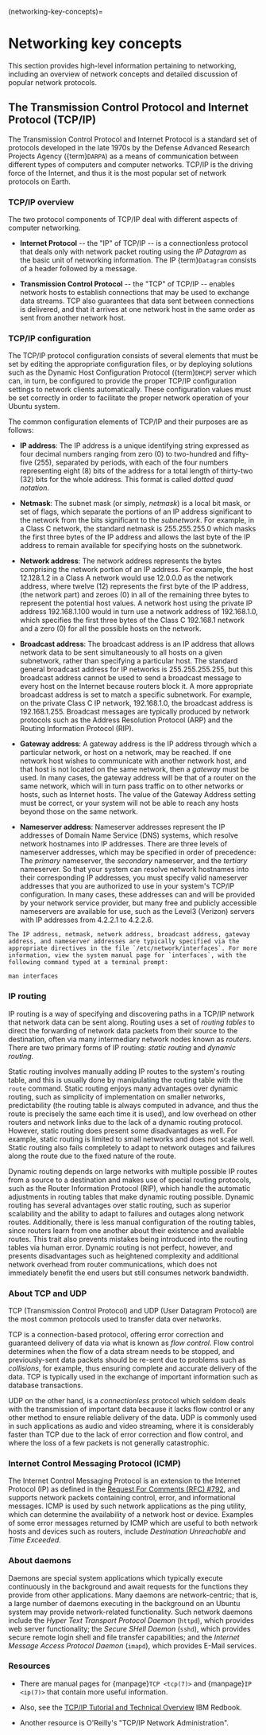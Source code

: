 (networking-key-concepts)=
# Networking key concepts

This section provides high-level information pertaining to networking, including an overview of network concepts and detailed discussion of popular network protocols.

## The Transmission Control Protocol and Internet Protocol (TCP/IP)

The Transmission Control Protocol and Internet Protocol is a standard set of protocols developed in the late 1970s by the Defense Advanced Research Projects Agency ({term}`DARPA`) as a means of communication between different types of computers and computer networks. TCP/IP is the driving force of the Internet, and thus it is the most popular set of network protocols on Earth.

### TCP/IP overview

The two protocol components of TCP/IP deal with different aspects of computer networking.

- **Internet Protocol** -- the "IP" of TCP/IP -- is a connectionless protocol that deals only with network packet routing using the *IP Datagram* as the basic unit of networking information. The IP {term}`Datagram` consists of a header followed by a message.

- **Transmission Control Protocol** -- the "TCP" of TCP/IP -- enables network hosts to establish connections that may be used to exchange data streams. TCP also guarantees that data sent between connections is delivered, and that it arrives at one network host in the same order as sent from another network host.

### TCP/IP configuration

The TCP/IP protocol configuration consists of several elements that must be set by editing the appropriate configuration files, or by deploying solutions such as the Dynamic Host Configuration Protocol ({term}`DHCP`) server which can, in turn, be configured to provide the proper TCP/IP configuration settings to network clients automatically. These configuration values must be set correctly in order to facilitate the proper network operation of your Ubuntu system.

The common configuration elements of TCP/IP and their purposes are as follows:

- **IP address**: The IP address is a unique identifying string expressed as four decimal numbers ranging from zero (0) to two-hundred and fifty-five (255), separated by periods, with each of the four numbers representing eight (8) bits of the address for a total length of thirty-two (32) bits for the whole address. This format is called *dotted quad notation*.

- **Netmask**: The subnet mask (or simply, *netmask*) is a local bit mask, or set of flags, which separate the portions of an IP address significant to the network from the bits significant to the *subnetwork*. For example, in a Class C network, the standard netmask is 255.255.255.0 which masks the first three bytes of the IP address and allows the last byte of the IP address to remain available for specifying hosts on the subnetwork.

- **Network address**: The network address represents the bytes comprising the network portion of an IP address. For example, the host 12.128.1.2 in a Class A network would use 12.0.0.0 as the network address, where twelve (12) represents the first byte of the IP address, (the network part) and zeroes (0) in all of the remaining three bytes to represent the potential host values. A network host using the private IP address 192.168.1.100 would in turn use a network address of 192.168.1.0, which specifies the first three bytes of the Class C 192.168.1 network and a zero (0) for all the possible hosts on the network.

- **Broadcast address**: The broadcast address is an IP address that allows network data to be sent simultaneously to all hosts on a given subnetwork, rather than specifying a particular host. The standard general broadcast address for IP networks is 255.255.255.255, but this broadcast address cannot be used to send a broadcast message to every host on the Internet because routers block it. A more appropriate broadcast address is set to match a specific subnetwork. For example, on the private Class C IP network, 192.168.1.0, the broadcast address is 192.168.1.255. Broadcast messages are typically produced by network protocols such as the Address Resolution Protocol (ARP) and the Routing Information Protocol (RIP).

- **Gateway address**: A gateway address is the IP address through which a particular network, or host on a network, may be reached. If one network host wishes to communicate with another network host, and that host is not located on the same network, then a *gateway* must be used. In many cases, the gateway address will be that of a router on the same network, which will in turn pass traffic on to other networks or hosts, such as Internet hosts. The value of the Gateway Address setting must be correct, or your system will not be able to reach any hosts beyond those on the same network.

- **Nameserver address**: Nameserver addresses represent the IP addresses of Domain Name Service (DNS) systems, which resolve network hostnames into IP addresses. There are three levels of nameserver addresses, which may be specified in order of precedence: The *primary* nameserver, the *secondary* nameserver, and the *tertiary* nameserver. So that your system can resolve network hostnames into their corresponding IP addresses, you must specify valid nameserver addresses that you are authorized to use in your system's TCP/IP configuration. In many cases, these addresses can and will be provided by your network service provider, but many free and publicly accessible nameservers are available for use, such as the Level3 (Verizon) servers with IP addresses from 4.2.2.1 to 4.2.2.6.

```{tip}
The IP address, netmask, network address, broadcast address, gateway address, and nameserver addresses are typically specified via the appropriate directives in the file `/etc/network/interfaces`. For more information, view the system manual page for `interfaces`, with the following command typed at a terminal prompt:
```

```
man interfaces
```

### IP routing

IP routing is a way of specifying and discovering paths in a TCP/IP network that network data can be sent along. Routing uses a set of *routing tables* to direct the forwarding of network data packets from their source to the destination, often via many intermediary network nodes known as *routers*. There are two primary forms of IP routing: *static routing* and *dynamic routing.*

Static routing involves manually adding IP routes to the system's routing table, and this is usually done by manipulating the routing table with the `route` command. Static routing enjoys many advantages over dynamic routing, such as simplicity of implementation on smaller networks, predictability (the routing table is always computed in advance, and thus the route is precisely the same each time it is used), and low overhead on other routers and network links due to the lack of a dynamic routing protocol. However, static routing does present some disadvantages as well. For example, static routing is limited to small networks and does not scale well. Static routing also fails completely to adapt to network outages and failures along the route due to the fixed nature of the route.

Dynamic routing depends on large networks with multiple possible IP routes from a source to a destination and makes use of special routing protocols, such as the Router Information Protocol (RIP), which handle the automatic adjustments in routing tables that make dynamic routing possible. Dynamic routing has several advantages over static routing, such as superior scalability and the ability to adapt to failures and outages along network routes. Additionally, there is less manual configuration of the routing tables, since routers learn from one another about their existence and available routes. This trait also prevents mistakes being introduced into the routing tables via human error. Dynamic routing is not perfect, however, and presents disadvantages such as heightened complexity and additional network overhead from router communications, which does not immediately benefit the end users but still consumes network bandwidth.

### About TCP and UDP

TCP (Transmission Control Protocol) and UDP (User Datagram Protocol) are the most common protocols used to transfer data over networks.

TCP is a connection-based protocol, offering error correction and guaranteed delivery of data via what is known as *flow control*. Flow control determines when the flow of a data stream needs to be stopped, and previously-sent data packets should be re-sent due to problems such as *collisions*, for example, thus ensuring complete and accurate delivery of the data. TCP is typically used in the exchange of important information such as database transactions.

UDP on the other hand, is a *connectionless* protocol which seldom deals with the transmission of important data because it lacks flow control or any other method to ensure reliable delivery of the data. UDP is commonly used in such applications as audio and video streaming, where it is considerably faster than TCP due to the lack of error correction and flow control, and where the loss of a few packets is not generally catastrophic.

### Internet Control Messaging Protocol (ICMP)

The Internet Control Messaging Protocol is an extension to the Internet Protocol (IP) as defined in the [Request For Comments (RFC) \#792](https://www.rfc-editor.org/rfc/rfc792), and supports network packets containing control, error, and informational messages. ICMP is used by such network applications as the ping utility, which can determine the availability of a network host or device. Examples of some error messages returned by ICMP which are useful to both network hosts and devices such as routers, include *Destination Unreachable* and *Time Exceeded*.

### About daemons

Daemons are special system applications which typically execute continuously in the background and await requests for the functions they provide from other applications. Many daemons are network-centric; that is, a large number of daemons executing in the background on an Ubuntu system may provide network-related functionality. Such network daemons include the *Hyper Text Transport Protocol Daemon* (`httpd`), which provides web server functionality; the *Secure SHell Daemon* (`sshd`), which provides secure remote login shell and file transfer capabilities; and the *Internet Message Access Protocol Daemon* (`imapd`), which provides E-Mail services.

### Resources

  - There are manual pages for {manpage}`TCP <tcp(7)>` and {manpage}`IP <ip(7)>` that contain more useful information.

  - Also, see the [TCP/IP Tutorial and Technical Overview](http://www.redbooks.ibm.com/abstracts/gg243376.html) IBM Redbook.

  - Another resource is O'Reilly's "TCP/IP Network Administration".
